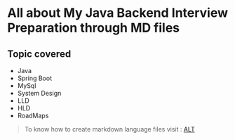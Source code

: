 # All about My Java Backend Interview Preparation through MD files

## Topic covered

* Java
* Spring Boot
* MySql
* System Design
* LLD
* HLD
* RoadMaps

 
> To know how to create markdown language files visit : [ALT](https://www.geeksforgeeks.org/what-is-readme-md-file/)
